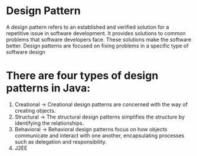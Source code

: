 # Design Pattern 
A design pattern refers to an established and verified solution for a repetitive issue in software development.
It provides solutions to common problems that software developers face. 
These solutions make the software better. 
Design patterns are focused on fixing problems in a specific type of software design

# There are four types of design patterns in Java:
1. Creational -> Creational design patterns are concerned with the way of creating objects.
2. Structural -> The structural design patterns simplifies the structure by identifying the relationships.
3. Behavioral -> Behavioral design patterns focus on how objects communicate and interact with one another, 
                 encapsulating processes such as delegation and responsibility.
4. J2EE